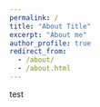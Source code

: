 ```yaml
---
permalink: /
title: "About Title"
excerpt: "About me"
author_profile: true
redirect_from: 
  - /about/
  - /about.html
---
```


test

